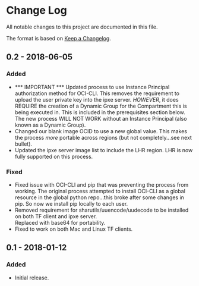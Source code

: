 # Change Log
All notable changes to this project are documented in this file.

The format is based on [Keep a Changelog](http://keepachangelog.com/).

## 0.2 - 2018-06-05

### Added
- *** IMPORTANT *** Updated process to use Instance Principal authorization method for OCI-CLI.  This
  removes the requirement to upload the user private key into the ipxe server.  *HOWEVER*, it does REQUIRE 
  the creation of a Dynamic Group for the Compartment this is being executed in.  This is included in the
  prerequisites section below.  The new process WILL NOT WORK without an Instance Principal (also known
  as a Dynamic Group).
- Changed our blank image OCID to use a new global value.  This makes the process *more* portable across
  regions (but not completely...see next bullet).
- Updated the ipxe server image list to include the LHR region.  LHR is now fully supported on this process.
  
### Fixed
- Fixed issue with OCI-CLI and pip that was preventing the process from working.  The original 
  process attempted to install OCI-CLI as a global resource in the global python repo...this broke
  after some changes in pip.  So now we install pip locally to each user.
- Removed requirement for sharutils/uuencode/uudecode to be installed on both TF client and ipxe server.  
  Replaced with base64 for portability.
- Fixed to work on both Mac and Linux TF clients.

## 0.1 - 2018-01-12

### Added
- Initial release.